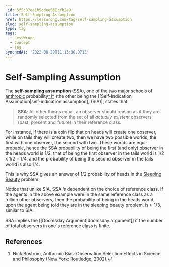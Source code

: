 ```yaml
---
_id: 5f5c37ee1b5cdee568cfb2e9
title: Self-Sampling Assumption
href: https://lesswrong.com/tag/self-sampling-assumption
slug: self-sampling-assumption
type: tag
tags:
  - LessWrong
  - Concept
  - Tag
synchedAt: '2022-08-29T11:13:30.971Z'
---
```


# Self-Sampling Assumption

The **self-sampling assumption** (SSA), one of the two major schools of [anthropic](/tag/anthropics) probability[^1^](#fn1) (the other being the [[Self-Indication Assumption|self-indication assumption]] (SIA)), states that:

> **SSA**: All other things equal, an observer should reason as if they are randomly selected from the set of all *actually existent* observers (past, present and future) in their reference class.

For instance, if there is a coin flip that on heads will create one observer, while on tails they will create two, then we have two possible worlds, the first with one observer, the second with two. These worlds are equi-probable, hence the SSA probability of being the first (and only) observer in the heads world is 1/2, that of being the first observer in the tails world is 1/2 x 1/2 = 1/4, and the probability of being the second observer in the tails world is also 1/4.

This is why SSA gives an answer of 1/2 probability of heads in the [Sleeping Beauty](https://en.wikipedia.org/wiki/Sleeping_Beauty_problem) problem.

Notice that unlike SIA, SSA *is* dependent on the choice of reference class. If the agents in the above example were in the same reference class as a trillion other observers, then the probability of being in the heads world, upon the agent being told they are in the sleeping beauty problem, is ≈ 1/3, similar to SIA.

SSA implies the [[Doomsday Argument|doomsday argument]] if the number of total observers in one's reference class is finite.

## References

1. Nick Bostrom, Anthropic Bias: Observation Selection Effects in Science and Philosophy (New York: Routledge, 2002).[↩](#fnref1)
